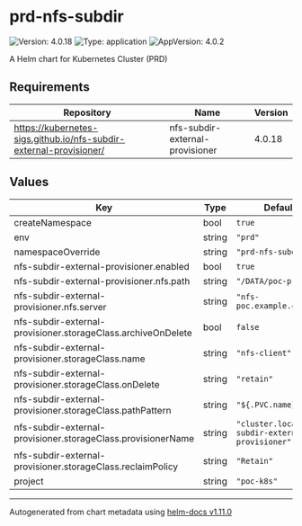 # prd-nfs-subdir

![Version: 4.0.18](https://img.shields.io/badge/Version-4.0.18-informational?style=flat-square) ![Type: application](https://img.shields.io/badge/Type-application-informational?style=flat-square) ![AppVersion: 4.0.2](https://img.shields.io/badge/AppVersion-4.0.2-informational?style=flat-square)

A Helm chart for Kubernetes Cluster (PRD)

## Requirements

| Repository | Name | Version |
|------------|------|---------|
| https://kubernetes-sigs.github.io/nfs-subdir-external-provisioner/ | nfs-subdir-external-provisioner | 4.0.18 |

## Values

| Key | Type | Default | Description |
|-----|------|---------|-------------|
| createNamespace | bool | `true` |  |
| env | string | `"prd"` |  |
| namespaceOverride | string | `"prd-nfs-subdir"` |  |
| nfs-subdir-external-provisioner.enabled | bool | `true` |  |
| nfs-subdir-external-provisioner.nfs.path | string | `"/DATA/poc-prd-k8s"` |  |
| nfs-subdir-external-provisioner.nfs.server | string | `"nfs-poc.example.co.kr"` |  |
| nfs-subdir-external-provisioner.storageClass.archiveOnDelete | bool | `false` |  |
| nfs-subdir-external-provisioner.storageClass.name | string | `"nfs-client"` |  |
| nfs-subdir-external-provisioner.storageClass.onDelete | string | `"retain"` |  |
| nfs-subdir-external-provisioner.storageClass.pathPattern | string | `"${.PVC.name}"` |  |
| nfs-subdir-external-provisioner.storageClass.provisionerName | string | `"cluster.local/nfs-subdir-external-provisioner"` |  |
| nfs-subdir-external-provisioner.storageClass.reclaimPolicy | string | `"Retain"` |  |
| project | string | `"poc-k8s"` |  |

----------------------------------------------
Autogenerated from chart metadata using [helm-docs v1.11.0](https://github.com/norwoodj/helm-docs/releases/v1.11.0)
